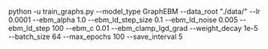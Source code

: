 python -u train_graphs.py --model_type GraphEBM  --data_root "./data/" --lr 0.0001 --ebm_alpha 1.0 --ebm_ld_step_size 0.1 --ebm_ld_noise 0.005 --ebm_ld_step 100 --ebm_c 0.01 --ebm_clamp_lgd_grad --weight_decay 1e-5 --batch_size 64 --max_epochs 100 --save_interval 5